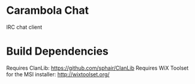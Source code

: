 # Carambola Chat
IRC chat client

# Build Dependencies
Requires ClanLib: https://github.com/sphair/ClanLib
Requires WiX Toolset for the MSI installer: http://wixtoolset.org/
